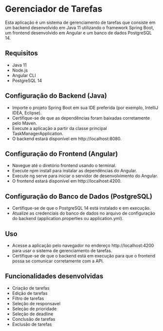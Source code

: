 # Gerenciador de Tarefas 
Esta aplicação é um sistema de gerenciamento de tarefas que consiste em um backend desenvolvido em Java 11 utilizando o framework Spring Boot, um frontend desenvolvido em Angular e um banco de dados PostgreSQL 14.

## Requisitos
- Java 11 
- Node.js
- Angular CLI
- PostgreSQL 14

## Configuração do Backend (Java)
- Importe o projeto Spring Boot em sua IDE preferida (por exemplo, IntelliJ IDEA, Eclipse).
- Certifique-se de que as dependências foram baixadas corretamente pelo Maven.
- Execute a aplicação a partir da classe principal TaskManagerApplication.
- O backend estará disponível em http://localhost:8080.

## Configuração do Frontend (Angular)
- Navegue até o diretório frontend usando o terminal.
- Execute npm install para instalar as dependências do Angular.
- Execute ng serve para iniciar o servidor de desenvolvimento do Angular.
- O frontend estará disponível em http://localhost:4200.

## Configuração do Banco de Dados (PostgreSQL)
- Certifique-se de que o PostgreSQL 14 está instalado e em execução.
- Atualize as credenciais do banco de dados no arquivo de configuração do backend (application.properties ou application.yml).

## Uso
- Acesse a aplicação pelo navegador no endereço http://localhost:4200 para usar o sistema de gerenciamento de tarefas.
- Certifique-se de que o backend está em execução para que o frontend possa se comunicar corretamente com a API.

## Funcionalidades desenvolvidas
- Criação de tarefas
- Edição de tarefas
- Filtro de tarefas
- Seleção de responsavel
- Seleção de prioridade
- Seleção de deadline
- Conclusão de tarefas
- Exclusão de tarefas

